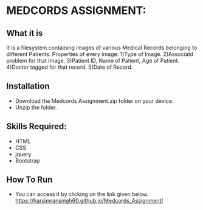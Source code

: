 # MEDCORDS ASSIGNMENT:

## What it is 
It is a filesystem containing images of various Medical Records belonging to different Patients.
Properties of every image:
1)Type of Image.
2)Associatd problem for that Image.
3)Patient ID, Name of Patient, Age of Patient.
4)Doctor tagged for that record.
5)Date of Record.

## Installation
* Download the Medcords Assignment.zip folder on your device.
* Unzip the folder.

## Skills Required:
* HTML
* CSS
* jquery
* Bootstrap

## How To Run

* You can access it by clicking on the link given below.
 https://harsimransingh60.github.io/Medcords_Assignment/

